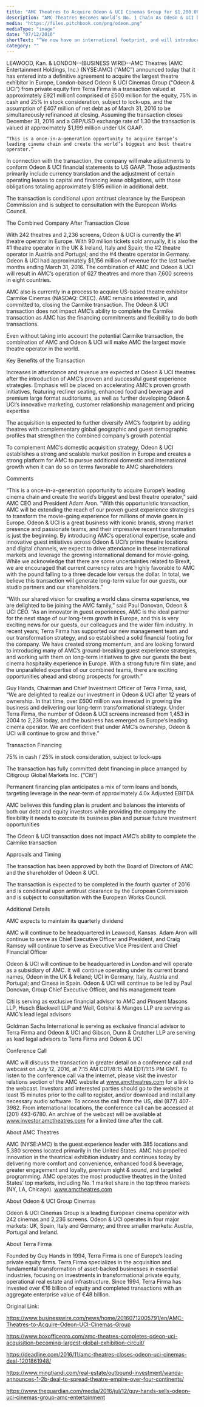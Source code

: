 ```yaml
---
title: "AMC Theatres to Acquire Odeon & UCI Cinemas Group for $1.200.000.000"
description: "AMC Theatres Becomes World’s No. 1 Chain As Odeon & UCI Deal Closes. AMC Theatres just became the world’s largest exhibition company with the closing of its $1.2 billion deal to buy UK-based Odeon & UCI Cinemas from Guy Hands’ private investment firm Terra Firma."
media: "https://files.pitchbook.com/png/odeon.png"
mediaType: "image"
date: "07/12/2016"
shortText: "“We now have an international footprint, and will introduce throughout Europe our proven guest amenities like plush powered recliners, enhanced food and beverages and Dolby at AMC and Imax at AMC premium experiences,” CEO Adam Aron says.The exhibition chain says the transaction won’t affect its quarterly dividend, which is important to investors as the exhibition industry matures."
category: ""
---
```


LEAWOOD, Kan. & LONDON--(BUSINESS WIRE)--AMC Theatres (AMC Entertainment Holdings, Inc.) (NYSE:AMC) (“AMC”) announced today that it has entered into a definitive agreement to acquire the largest theatre exhibitor in Europe, London-based Odeon & UCI Cinemas Group (“Odeon & UCI”) from private equity firm Terra Firma in a transaction valued at approximately £921 million1 comprised of £500 million for the equity, 75% in cash and 25% in stock consideration, subject to lock-ups, and the assumption of £407 million of net debt as of March 31, 2016 to be simultaneously refinanced at closing. Assuming the transaction closes December 31, 2016 and a GBP/USD exchange rate of 1.30 the transaction is valued at approximately $1,199 million under UK GAAP.



    “This is a once-in-a-generation opportunity to acquire Europe’s leading cinema chain and create the world’s biggest and best theatre operator.”





In connection with the transaction, the company will make adjustments to conform Odeon & UCI financial statements to US GAAP. Those adjustments primarily include currency translation and the adjustment of certain operating leases to capital and financing lease obligations, with those obligations totaling approximately $195 million in additional debt.



The transaction is conditional upon antitrust clearance by the European Commission and is subject to consultation with the European Works Council.



The Combined Company After Transaction Close



With 242 theatres and 2,236 screens, Odeon & UCI is currently the #1 theatre operator in Europe. With 90 million tickets sold annually, it is also the #1 theatre operator in the UK & Ireland, Italy and Spain; the #2 theatre operator in Austria and Portugal; and the #4 theatre operator in Germany. Odeon & UCI had approximately $1,156 million of revenue for the last twelve months ending March 31, 2016. The combination of AMC and Odeon & UCI will result in AMC’s operation of 627 theatres and more than 7,600 screens in eight countries.



AMC also is currently in a process to acquire US-based theatre exhibitor Carmike Cinemas (NASDAQ: CKEC). AMC remains interested in, and committed to, closing the Carmike transaction. The Odeon & UCI transaction does not impact AMC’s ability to complete the Carmike transaction as AMC has the financing commitments and flexibility to do both transactions.



Even without taking into account the potential Carmike transaction, the combination of AMC and Odeon & UCI will make AMC the largest movie theatre operator in the world.



Key Benefits of the Transaction



Increases in attendance and revenue are expected at Odeon & UCI theatres after the introduction of AMC’s proven and successful guest experience strategies. Emphasis will be placed on accelerating AMC’s proven growth initiatives, featuring recliner seating, enhanced food and beverage and premium large format auditoriums, as well as further developing Odeon & UCI’s innovative marketing, customer relationship management and pricing expertise

The acquisition is expected to further diversify AMC’s footprint by adding theatres with complementary global geographic and guest demographic profiles that strengthen the combined company’s growth potential

To complement AMC’s domestic acquisition strategy, Odeon & UCI establishes a strong and scalable market position in Europe and creates a strong platform for AMC to pursue additional domestic and international growth when it can do so on terms favorable to AMC shareholders

Comments



“This is a once-in-a-generation opportunity to acquire Europe’s leading cinema chain and create the world’s biggest and best theatre operator,” said AMC CEO and President Adam Aron. “With this opportunistic transaction, AMC will be extending the reach of our proven guest experience strategies to transform the movie-going experience for millions of movie goers in Europe. Odeon & UCI is a great business with iconic brands, strong market presence and passionate teams, and their impressive recent transformation is just the beginning. By introducing AMC’s operational expertise, scale and innovative guest initiatives across Odeon & UCI’s prime theatre locations and digital channels, we expect to drive attendance in these international markets and leverage the growing international demand for movie-going. While we acknowledge that there are some uncertainties related to Brexit, we are encouraged that current currency rates are highly favorable to AMC with the pound falling to a three decade low versus the dollar. In total, we believe this transaction will generate long-term value for our guests, our studio partners and our shareholders.”



“With our shared vision for creating a world class cinema experience, we are delighted to be joining the AMC family,” said Paul Donovan, Odeon & UCI CEO. “As an innovator in guest experiences, AMC is the ideal partner for the next stage of our long-term growth in Europe, and this is very exciting news for our guests, our colleagues and the wider film industry. In recent years, Terra Firma has supported our new management team and our transformation strategy, and so established a solid financial footing for the company. We have created strong momentum, and are looking forward to introducing many of AMC’s ground-breaking guest experience strategies, and working with them on long-term initiatives to give our guests the best cinema hospitality experience in Europe. With a strong future film slate, and the unparalleled expertise of our combined teams, there are exciting opportunities ahead and strong prospects for growth.”



Guy Hands, Chairman and Chief Investment Officer of Terra Firma, said, “We are delighted to realize our investment in Odeon & UCI after 12 years of ownership. In that time, over £600 million was invested in growing the business and delivering our long-term transformational strategy. Under Terra Firma, the number of Odeon & UCI screens increased from 1,453 in 2004 to 2,236 today, and the business has emerged as Europe’s leading cinema operator. We are confident that under AMC’s ownership, Odeon & UCI will continue to grow and thrive.”



Transaction Financing



75% in cash / 25% in stock consideration, subject to lock-ups

The transaction has fully committed debt financing in place arranged by Citigroup Global Markets Inc. (“Citi”)

Permanent financing plan anticipates a mix of term loans and bonds, targeting leverage in the near-term of approximately 4.0x Adjusted EBITDA

AMC believes this funding plan is prudent and balances the interests of both our debt and equity investors while providing the company the flexibility it needs to execute its business plan and pursue future investment opportunities

The Odeon & UCI transaction does not impact AMC’s ability to complete the Carmike transaction

Approvals and Timing



The transaction has been approved by both the Board of Directors of AMC and the shareholder of Odeon & UCI.



The transaction is expected to be completed in the fourth quarter of 2016 and is conditional upon antitrust clearance by the European Commission and is subject to consultation with the European Works Council.



Additional Details



AMC expects to maintain its quarterly dividend

AMC will continue to be headquartered in Leawood, Kansas. Adam Aron will continue to serve as Chief Executive Officer and President, and Craig Ramsey will continue to serve as Executive Vice President and Chief Financial Officer

Odeon & UCI will continue to be headquartered in London and will operate as a subsidiary of AMC. It will continue operating under its current brand names, Odeon in the UK & Ireland; UCI in Germany, Italy, Austria and Portugal; and Cinesa in Spain. Odeon & UCI will continue to be led by Paul Donovan, Group Chief Executive Officer, and his management team

Citi is serving as exclusive financial advisor to AMC and Pinsent Masons LLP, Husch Blackwell LLP and Weil, Gotshal & Manges LLP are serving as AMC’s lead legal advisors

Goldman Sachs International is serving as exclusive financial advisor to Terra Firma and Odeon & UCI and Gibson, Dunn & Crutcher LLP are serving as lead legal advisors to Terra Firma and Odeon & UCI

Conference Call



AMC will discuss the transaction in greater detail on a conference call and webcast on July 12, 2016, at 7:15 AM CDT/8:15 AM EDT/1:15 PM GMT. To listen to the conference call via the internet, please visit the investor relations section of the AMC website at www.amctheatres.com for a link to the webcast. Investors and interested parties should go to the website at least 15 minutes prior to the call to register, and/or download and install any necessary audio software. To access the call from the US, dial (877) 407-3982. From international locations, the conference call can be accessed at (201) 493-6780. An archive of the webcast will be available at www.investor.amctheatres.com for a limited time after the call.



About AMC Theatres



AMC (NYSE:AMC) is the guest experience leader with 385 locations and 5,380 screens located primarily in the United States. AMC has propelled innovation in the theatrical exhibition industry and continues today by delivering more comfort and convenience, enhanced food & beverage, greater engagement and loyalty, premium sight & sound, and targeted programming. AMC operates the most productive theatres in the United States’ top markets, including No. 1 market share in the top three markets (NY, LA, Chicago). www.amctheatres.com



About Odeon & UCI Group Cinemas



Odeon & UCI Cinemas Group is a leading European cinema operator with 242 cinemas and 2,236 screens. Odeon & UCI operates in four major markets: UK, Spain, Italy and Germany; and three smaller markets: Austria, Portugal and Ireland.



About Terra Firma



Founded by Guy Hands in 1994, Terra Firma is one of Europe’s leading private equity firms. Terra Firma specializes in the acquisition and fundamental transformation of asset-backed businesses in essential industries, focusing on investments in transformational private equity, operational real estate and infrastructure. Since 1994, Terra Firma has invested over €16 billion of equity and completed transactions with an aggregate enterprise value of €48 billion.





Original Link:

https://www.businesswire.com/news/home/20160712005791/en/AMC-Theatres-to-Acquire-Odeon-UCI-Cinemas-Group



https://www.boxofficepro.com/amc-theatres-completes-odeon-uci-acquisition-becoming-largest-global-exhibition-circuit/



https://deadline.com/2016/11/amc-theatres-closes-odeon-uci-cinemas-deal-1201861948/



https://www.mingtiandi.com/real-estate/outbound-investment/wanda-announces-1-2b-deal-to-spread-theatre-empire-over-four-continents/



https://www.theguardian.com/media/2016/jul/12/guy-hands-sells-odeon-uci-cinemas-group-amc-entertainment